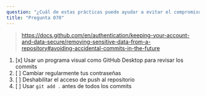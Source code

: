 ```yaml
---
question: "¿Cuál de estas prácticas puede ayudar a evitar el compromiso de datos o archivos sensibles en un repositorio git?"
title: "Pregunta 070"
---
```


> https://docs.github.com/en/authentication/keeping-your-account-and-data-secure/removing-sensitive-data-from-a-repository#avoiding-accidental-commits-in-the-future
1. [x] Usar un programa visual como GitHub Desktop para revisar los commits
1. [ ] Cambiar regularmente tus contraseñas
1. [ ] Deshabilitar el acceso de push al repositorio
1. [ ] Usar `git add .` antes de todos los commits

